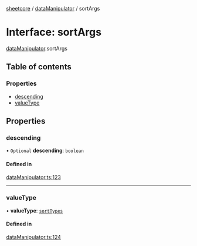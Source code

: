 [sheetcore](../docs.md) / [dataManipulator](../modules/dataManipulator.md) / sortArgs

# Interface: sortArgs

[dataManipulator](../modules/dataManipulator.md).sortArgs

## Table of contents

### Properties

- [descending](dataManipulator.sortArgs.md#descending)
- [valueType](dataManipulator.sortArgs.md#valuetype)

## Properties

### descending

• `Optional` **descending**: `boolean`

#### Defined in

[dataManipulator.ts:123](https://github.com/texas-mcallen-mission/sheetCore/blob/3951f92/dataManipulator.ts#L123)

___

### valueType

• **valueType**: [`sortTypes`](../enums/dataManipulator.sortTypes.md)

#### Defined in

[dataManipulator.ts:124](https://github.com/texas-mcallen-mission/sheetCore/blob/3951f92/dataManipulator.ts#L124)
